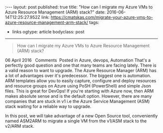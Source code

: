 :---
layout: post 
published: true 
title: "How can I migrate my Azure VMs to Azure Resource Management (ARM) stack?" 
date: 2016-06-14T12:25:27.952Z 
link: https://cmatskas.com/migrate-your-azure-vms-to-azure-resource-management-arm-stack/ 
tags:
  - links
ogtype: article 
bodyclass: post 
---

> How can I migrate my Azure VMs to Azure Resource Management (ARM) stack?

06 April 2016   Comments  Posted in Azure, devops, Automation
That's a perfectly good question and one that many teams are facing lately. There is a valid reason to want to upgrade. The Azure Resource Manager (ARM) has a lot of advantages over it's predecessor. The biggest one is automation. ARM templates allow you to easily capture, configure and deploy resources and resource groups on Azure using PoSH (PowerShell) and simple Json files. This is great for DevOps! If you're starting with Azure now, then ARM makes absolute sense and is the default option. However, there are many companies that are stuck in v1 i.e the Azure Service Management (ASM) stack waiting for a reliable way to upgrade.

In this post, we will take advantage of a new Open Source tool, conveniently named ASM2ARM to migrate a single VM from the v1/ASM stack to the v2/ARM stack.